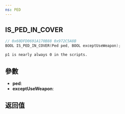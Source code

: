 ```yaml
---
ns: PED
---
```

## IS_PED_IN_COVER

```c
// 0x60DFD0691A170B88 0x972C5A8B
BOOL IS_PED_IN_COVER(Ped ped, BOOL exceptUseWeapon);
```

```
p1 is nearly always 0 in the scripts.  
```

## 參數
* **ped**: 
* **exceptUseWeapon**: 

## 返回值
